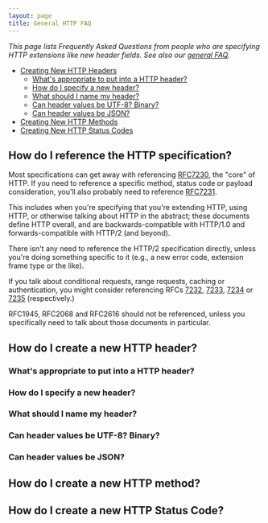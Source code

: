 ```yaml
---
layout: page
title: General HTTP FAQ
---
```


*This page lists Frequently Asked Questions from people who are specifying HTTP extensions like new header fields. See also our [general FAQ](/docs/faq/).*


<!-- START doctoc generated TOC please keep comment here to allow auto update -->
<!-- DON'T EDIT THIS SECTION, INSTEAD RE-RUN doctoc TO UPDATE -->

- [Creating New HTTP Headers](#creating-new-http-headers)
  - [What's appropriate to put into a HTTP header?](#whats-appropriate-to-put-into-a-http-header)
  - [How do I specify a new header?](#how-do-i-specify-a-new-header)
  - [What should I name my header?](#what-should-i-name-my-header)
  - [Can header values be UTF-8? Binary?](#can-header-values-be-utf-8-binary)
  - [Can header values be JSON?](#can-header-values-be-json)
- [Creating New HTTP Methods](#creating-new-http-methods)
- [Creating New HTTP Status Codes](#creating-new-http-status-codes)

<!-- END doctoc generated TOC please keep comment here to allow auto update -->


## How do I reference the HTTP specification?

Most specifications can get away with referencing
[RFC7230](http://httpwg.github.io/specs/rfc7230.html), the "core" of HTTP. If
you need to reference a specific method, status code or payload consideration,
you'll also probably need to reference
[RFC7231](http://httpwg.github.io/specs/rfc7231.html).

This includes when you're specifying that you're extending HTTP, using HTTP, or
otherwise talking about HTTP in the abstract; these documents define HTTP
overall, and are backwards-compatible with HTTP/1.0 and forwards-compatible
with HTTP/2 (and beyond). 

There isn't any need to reference the HTTP/2 specification directly, unless
you're doing something specific to it (e.g., a new error code, extension frame
type or the like).

If you talk about conditional requests, range requests, caching or
authentication, you might consider referencing RFCs
[7232](http://httpwg.github.io/specs/rfc7232.html),
[7233](http://httpwg.github.io/specs/rfc7233.html),
[7234](http://httpwg.github.io/specs/rfc7234.html) or
[7235](http://httpwg.github.io/specs/rfc7235.html) (respectively.)

RFC1945, RFC2068 and RFC2616 should not be referenced, unless you specifically need to talk about those documents in particular. 

## How do I create a new HTTP header?

### What's appropriate to put into a HTTP header?

### How do I specify a new header?

### What should I name my header?

### Can header values be UTF-8? Binary?

### Can header values be JSON?

## How do I create a new HTTP method?


## How do I create a new HTTP Status Code?